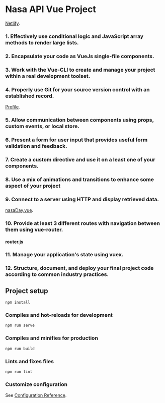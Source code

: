 # Nasa API Vue Project

[Netlify](https://romantic-hopper-6a4799.netlify.com/).

### 1. Effectively use conditional logic and JavaScript array methods to render large lists.

### 2. Encapsulate your code as VueJs single-file components.

### 3. Work with the Vue-CLI to create and manage your project within a real development toolset.

### 4. Properly use Git for your source version control with an established record.
[Profile](https://github.com/Maurina).

### 5. Allow communication between components using props, custom events, or local store.

### 6. Present a form for user input that provides useful form validation and feedback.

### 7. Create a custom directive and use it on a least one of your components.

### 8. Use a mix of animations and transitions to enhance some aspect of your project

### 9. Connect to a server using HTTP and display retrieved data.
   [nasaDay.vue](https://github.com/Maurina/vue-final-project/blob/master/src/components/nasaDay.vue).


### 10. Provide at least 3 different routes with navigation between them using vue-router.
#### router.js

### 11. Manage your application's state using vuex.

### 12. Structure, document, and deploy your final project code according to common industry practices.


## Project setup
```
npm install
```

### Compiles and hot-reloads for development
```
npm run serve
```

### Compiles and minifies for production
```
npm run build
```

### Lints and fixes files
```
npm run lint
```

### Customize configuration
See [Configuration Reference](https://cli.vuejs.org/config/).
